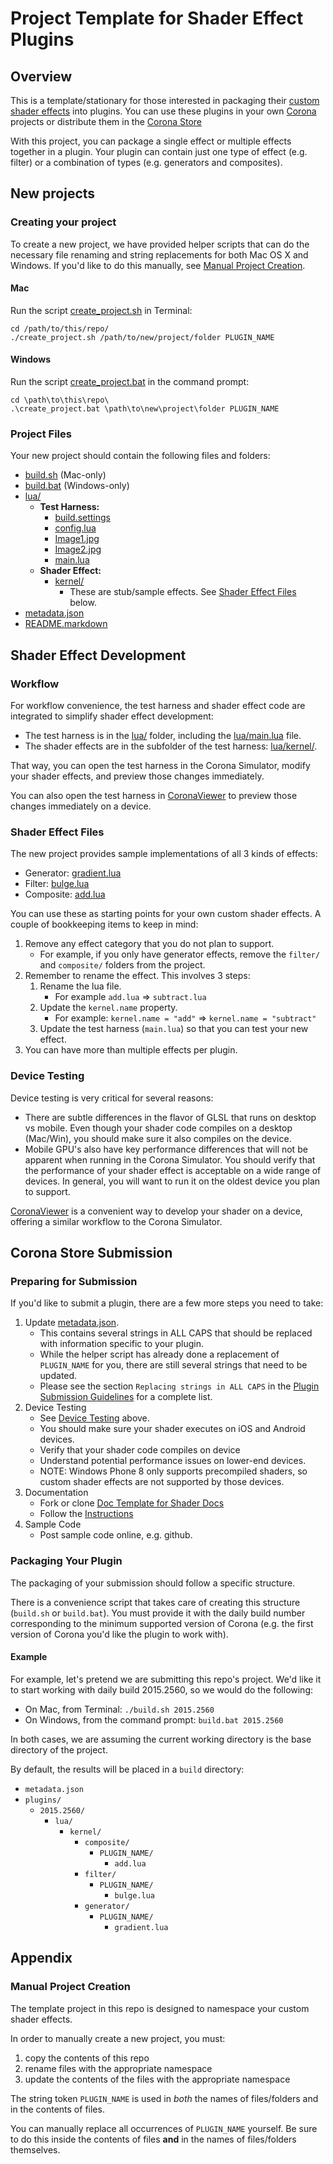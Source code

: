 # Project Template for Shader Effect Plugins

## Overview

This is a template/stationary for those interested in packaging their [custom shader effects](http://docs.coronalabs.com/daily/guide/graphics/customEffects.html) into plugins. You can use these plugins in your own [Corona](https://coronalabs.com/products/corona-sdk/) projects or distribute them in the [Corona Store](https://store.coronalabs.com)

With this project, you can package a single effect or multiple effects together in a plugin. Your plugin can contain just one type of effect (e.g. filter) or a combination of types (e.g. generators and composites).


## New projects

### Creating your project

To create a new project, we have provided helper scripts that can do the necessary file renaming and string replacements for both Mac OS X and Windows. If you'd like to do this manually, see [Manual Project Creation](#manual-project-creation).

#### Mac

Run the script [create_project.sh](create_project.sh) in Terminal:

```
cd /path/to/this/repo/
./create_project.sh /path/to/new/project/folder PLUGIN_NAME
```

#### Windows

Run the script [create_project.bat](create_project.bat) in the command prompt:

```
cd \path\to\this\repo\
.\create_project.bat \path\to\new\project\folder PLUGIN_NAME
```


### Project Files

Your new project should contain the following files and folders:

* [build.sh](build.sh) (Mac-only)
* [build.bat](build.bat) (Windows-only)
* [lua/](lua/)
	+ __Test Harness:__
		+ [build.settings](lua/build.settings)
		+ [config.lua](lua/config.lua)
		+ [Image1.jpg](lua/Image1.jpg)
		+ [Image2.jpg](lua/Image2.jpg)
		+ [main.lua](lua/main.lua)
	+ __Shader Effect:__
		+ [kernel/](lua/kernel/)
			- These are stub/sample effects. See [Shader Effect Files](#shader-effect-files) below.
* [metadata.json](metadata.json)
* [README.markdown](README.markdown)


## Shader Effect Development

### Workflow

For workflow convenience, the test harness and shader effect code are integrated to simplify shader effect development:

* The test harness is in the [lua/](lua/) folder, including the [lua/main.lua](lua/main.lua) file.
* The shader effects are in the subfolder of the test harness: [lua/kernel/](lua/kernel/).

That way, you can open the test harness in the Corona Simulator, modify your shader effects, and preview those changes immediately.

You can also open the test harness in [CoronaViewer](https://github.com/coronalabs/CoronaViewer) to preview those changes immediately on a device.


### Shader Effect Files

The new project provides sample implementations of all 3 kinds of effects: 

* Generator: [gradient.lua](lua/kernel/generator/PLUGIN_NAME/gradient.lua)
* Filter: [bulge.lua](lua/kernel/filter/PLUGIN_NAME/bulge.lua)
* Composite: [add.lua](lua/kernel/composite/PLUGIN_NAME/add.lua)

You can use these as starting points for your own custom shader effects. A couple of bookkeeping items to keep in mind:

1. Remove any effect category that you do not plan to support. 
	* For example, if you only have generator effects, remove the `filter/` and `composite/` folders from the project.
2. Remember to rename the effect. This involves 3 steps:
	1. Rename the lua file. 
		+ For example `add.lua` => `subtract.lua`
	2. Update the `kernel.name` property. 
		+ For example: `kernel.name = "add"` => `kernel.name = "subtract"`
	3. Update the test harness (`main.lua`) so that you can test your new effect.
3. You can have more than multiple effects per plugin. 


### Device Testing

Device testing is very critical for several reasons:

* There are subtle differences in the flavor of GLSL that runs on desktop vs mobile. Even though your shader code compiles on a desktop (Mac/Win), you should make sure it also compiles on the device.
* Mobile GPU's also have key performance differences that will not be apparent when running in the Corona Simulator. You should verify that the performance of your shader effect is acceptable on a wide range of devices. In general, you will want to run it on the oldest device you plan to support.

[CoronaViewer](https://github.com/coronalabs/CoronaViewer) is a convenient way to develop your shader on a device, offering a similar workflow to the Corona Simulator.


## Corona Store Submission

### Preparing for Submission

If you'd like to submit a plugin, there are a few more steps you need to take:

1. Update [metadata.json](metadata.json). 
	* This contains several strings in ALL CAPS that should be replaced with information specific to your plugin. 
	* While the helper script has already done a replacement of `PLUGIN_NAME` for you, there are still several strings that need to be updated.
	* Please see the section `Replacing strings in ALL CAPS` in the [Plugin Submission Guidelines](http://docs.coronalabs.com/daily/native/plugin/submission.html) for a complete list.
2. Device Testing
	* See [Device Testing](#device-testing) above.
	* You should make sure your shader executes on iOS and Android devices. 
	* Verify that your shader code compiles on device
	* Understand potential performance issues on lower-end devices.
	* NOTE: Windows Phone 8 only supports precompiled shaders, so custom shader effects are not supported by those devices.
3. Documentation
	* Fork or clone [Doc Template for Shader Docs](https://github.com/coronalabs/plugins-template-shader-docs)
	* Follow the [Instructions](https://github.com/coronalabs/plugins-template-shader-docs/blob/master/Instructions.markdown)
4. Sample Code
	* Post sample code online, e.g. github.

### Packaging Your Plugin

The packaging of your submission should follow a specific structure.

There is a convenience script that takes care of creating this structure (`build.sh` or `build.bat`). You must provide it with the daily build number corresponding to the minimum supported version of Corona (e.g. the first version of Corona you'd like the plugin to work with).

#### Example

For example, let's pretend we are submitting this repo's project. We'd like it to start working with daily build 2015.2560, so we would do the following:

* On Mac, from Terminal: `./build.sh 2015.2560`
* On Windows, from the command prompt: `build.bat 2015.2560`

In both cases, we are assuming the current working directory is the base directory of the project.

By default, the results will be placed in a `build` directory:

* `metadata.json`
* `plugins/`
	+ `2015.2560/`
		- `lua/`
			- `kernel/`
				- `composite/`
					- `PLUGIN_NAME/`
						- `add.lua`
				- `filter/`
					- `PLUGIN_NAME/`
						- `bulge.lua`
				- `generator/`
					- `PLUGIN_NAME/`
						- `gradient.lua`



## Appendix

### Manual Project Creation

The template project in this repo is designed to namespace your custom shader effects.

In order to manually create a new project, you must:

1. copy the contents of this repo
2. rename files with the appropriate namespace
3. update the contents of the files with the appropriate namespace

The string token `PLUGIN_NAME` is used in _both_ the names of files/folders and in the contents of files. 

You can manually replace all occurrences of `PLUGIN_NAME` yourself. Be sure to do this inside the contents of files __and__ in the names of files/folders themselves.

